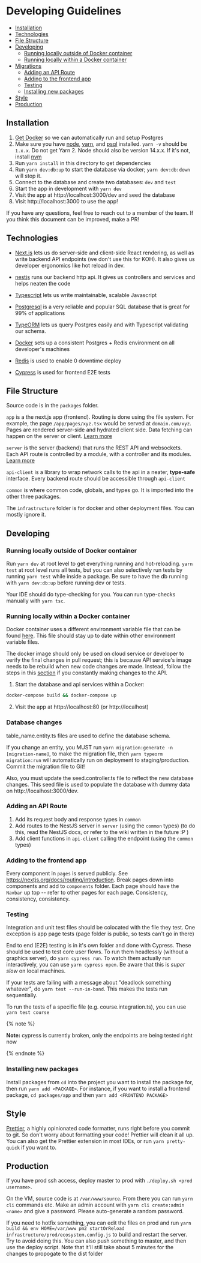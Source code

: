 # Developing Guidelines

- [Installation](#installation)
- [Technologies](#technologies)
- [File Structure](#file-structure)
- [Developing](#developing)
  - [Running locally outside of Docker container](#running-locally-outside-of-docker-container)
  - [Running locally within a Docker container](#running-locally-within-a-docker-container)
- [Migrations](#migrations)
  - [Adding an API Route](#adding-an-api-route)
  - [Adding to the frontend app](#adding-to-the-frontend-app)
  - [Testing](#testing)
  - [Installing new packages](#installing-new-packages)
- [Style](#style)
- [Production](#production)

## Installation

1. [Get Docker](https://docs.docker.com/get-docker/) so we can automatically run and setup Postgres
2. Make sure you have [node](https://nodejs.org/en/download/), [yarn](https://classic.yarnpkg.com/en/docs/install), and [psql](https://blog.timescale.com/tutorials/how-to-install-psql-on-mac-ubuntu-debian-windows/) installed. `yarn -v` should be `1.x.x`. Do not get Yarn 2. Node should also be version 14.x.x. If it's not, install [nvm](https://github.com/nvm-sh/nvm)
3. Run `yarn install` in this directory to get dependencies
4. Run `yarn dev:db:up` to start the database via docker; `yarn dev:db:down` will stop it.
5. Connect to the database and create two databases: `dev` and `test`
6. Start the app in development with `yarn dev`
7. Visit the app at http://localhost:3000/dev and seed the database
8. Visit http://localhost:3000 to use the app!

If you have any questions, feel free to reach out to a member of the team. If you think this document can be improved, make a PR!

## Technologies

-   [Next.js](https://nextjs.org/docs/getting-started) lets us do server-side and client-side React rendering, as well as write backend API endpoints (we don't use this for KOH).
    It also gives us developer ergonomics like hot reload in dev.

-   [nestjs](https://nestjs.com/) runs our backend http api. It gives us controllers and services and helps neaten the code

-   [Typescript](https://www.typescriptlang.org/docs/home.html) lets us write maintainable, scalable Javascript

-   [Postgresql](https://www.postgresql.org/docs/11/index.html) is a very reliable and popular SQL database that is great for 99% of applications

-   [TypeORM](https://typeorm.io/) lets us query Postgres easily and with Typescript validating our schema.

-   [Docker](https://www.docker.com/products/docker-desktop) sets up a consistent Postgres + Redis environment on all developer's machines

-   [Redis](https://redis.io/) is used to enable 0 downtime deploy

-   [Cypress](https://www.cypress.io/) is used for frontend E2E tests

## File Structure

Source code is in the `packages` folder.

`app` is a the next.js app (frontend). Routing is done using the file system. For example, the page `/app/pages/xyz.tsx` would be served at `domain.com/xyz`. Pages are rendered server-side and hydrated client side. Data fetching can happen on the server or client. [Learn more](https://nextjs.org/docs/basic-features/data-fetching)

`server` is the server (backend) that runs the REST API and websockets. Each API route is controlled by a module, with a controller and its modules. [Learn more](https://nestjs.com/)

`api-client` is a library to wrap network calls to the api in a neater, **type-safe** interface. Every backend route should be accessible through `api-client`

`common` is where common code, globals, and types go. It is imported into the other three packages.

The `infrastructure` folder is for docker and other deployment files. You can mostly ignore it.

## Developing

### Running locally outside of Docker container

Run `yarn dev` at root level to get everything running and hot-reloading. `yarn test` at root level runs all tests, but you can also selectively run tests by running `yarn test` while inside a package. Be sure to have the db running with `yarn dev:db:up` before running dev or tests.

Your IDE should do type-checking for you. You can run type-checks manually with `yarn tsc`.

### Running locally within a Docker container

Docker container uses a different environment variable file that can be found [here](packages/server/.env.docker). This file should stay up to date within other environment variable files.

The docker image should only be used on cloud service or developer to verify the final changes in pull request; this is because API service's image needs to be rebuild when new code changes are made. Instead, follow the steps in this [section](#running-locally-outside-of-docker-container) if you constantly making changes to the API.

1. Start the database and api services within a Docker:

```bash
docker-compose build && docker-compose up
```

2. Visit the app at http://localhost:80 (or http://localhost)

### Database changes

table_name.entity.ts files are used to define the database schema.

If you change an entity, you MUST run `yarn migration:generate -n [migration-name]`, to make the migration file, then `yarn typeorm migration:run` will automatically run on deployment to staging/production. Commit the migration file to Git!

Also, you must update the seed.controller.ts file to reflect the new database changes. This seed file is used to populate the database with dummy data on http://localhost:3000/dev.

### Adding an API Route

1. Add its request body and response types in `common`
2. Add routes to the NestJS server in `server` (using the `common` types) (to do this, read the NestJS docs, or refer to the wiki written in the future :P )
3. Add client functions in `api-client` calling the endpoint (using the `common` types)

### Adding to the frontend app

Every component in `pages` is served publicly. See https://nextjs.org/docs/routing/introduction. Break pages down into components and add to `components` folder.
Each page should have the `Navbar` up top -- refer to other pages for each page. Consistency, consistency, consistency.

### Testing

Integration and unit test files should be colocated with the file they test. One exception is app page tests (page folder is public, so tests can't go in there)

End to end (E2E) testing is in it's own folder and done with Cypress. These should be used to test core user flows.
To run them headlessly (without a graphics server), do `yarn cypress run`.
To watch them actually run interactively, you can use `yarn cypress open`. Be aware that this is _super slow_ on local machines.

If your tests are failing with a message about "deadlock something whatever", do `yarn test --run-in-band`. This makes the tests run sequentially.

To run the tests of a specific file (e.g. course.integration.ts), you can use `yarn test course` 

{% note %}

**Note:** cypress is currently broken, only the endpoints are being tested right now

{% endnote %}

### Installing new packages

Install packages from `cd` into the project you want to install the package for, then run `yarn add <PACKAGE>`. For instance, if you want to install a frontend
package, `cd packages/app` and then `yarn add <FRONTEND PACKAGE>`

## Style

[Prettier](https://prettier.io/), a highly opinionated code formatter, runs right before you commit to git. So don't worry about formatting your code! Prettier will clean it all up. You can also get the Prettier extension in most IDEs, or run `yarn pretty-quick` if you want to.

## Production

If you have prod ssh access, deploy master to prod with `./deploy.sh <prod username>`.

On the VM, source code is at `/var/www/source`. From there you can run `yarn cli` commands etc. Make an admin account with `yarn cli create:admin <name>` and give a password. Please auto-generate a random password.

If you need to hotfix something, you can edit the files on prod and run `yarn build && env HOME=/var/www pm2 startOrReload infrastructure/prod/ecosystem.config.js` to build and restart the server. Try to avoid doing this.
You can also push something to master, and then use the deploy script. Note that it'll still take about 5 minutes for the changes to propogate to the dist folder
